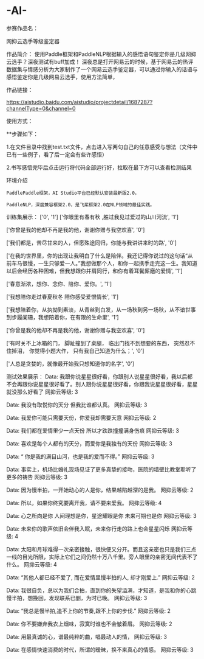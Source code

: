 # -AI-
参赛作品名：

网抑云选手等级鉴定器

作品简介：
使用Paddle框架和PaddleNLP根据输入的感悟语句鉴定你是几级网抑云选手？深夜测试有buff加成！
深夜总是打开网易云的时候，基于网易云的热评数据集与情感分析为大家制作了一个网易云选手鉴定器，可以通过你输入的话语与感悟鉴定你是几级网易云选手，使用方法简单，

作品链接：

https://aistudio.baidu.com/aistudio/projectdetail/1687287?channelType=0&channel=0

使用方式：

**步骤如下：

1.在文件目录中找到test.txt文件，点击进入写两句自己的任意感受与想法（文件中已有一些例子，看了后一定会有些许感悟）

2.书写感悟完毕后点击运行将代码全部运行好，拉取在最下方可以查看检测结果

环境介绍

    PaddlePaddle框架，AI Studio平台已经默认安装最新版2.0。

    PaddleNLP，深度兼容框架2.0，是飞桨框架2.0在NLP领域的最佳实践。

训练集展示：
['0', '1']
['你眼里有春有秋 ,胜过我见过爱过的山川河流', '1']

['你曾是我的他却不再是我的他，谢谢你赠与我空欢喜', '0']

['我们都是，苦尽甘来的人，但愿殊途同归，你能与我讲讲来时的路', '0']

['在我的世界里，你的出现让我明白了什么是陪伴。我还记得你说过的这句话“从前车马很慢，一生只够爱一人。”我想做那个人，和你一起携手走完这一生。我知道以后会经历各种困难，但我想跟你并肩同行，和你有着耳鬢厮磨的爱情', '1']

['春意渐浓，想你、念你、陪你、爱你。', '1']

['我想陪你走过春夏秋冬  陪你感受爱恨情长', '1']

['我想陪着你，从执拗到素淡，从青丝到白发，从一场秋到另一场秋，从不谙世事到步履阑珊，我想陪着你，在有限的生命里', '1']

['你曾是我的他却不再是我的他，谢谢你赠与我空欢喜', '0']

['有时关不上冰箱的门， 脚趾撞到了桌腿， 临出门找不到想要的东西， 突然忍不住掉泪， 你觉得小题大作， 只有我自己知道为什么；', '0']

['人总是贪婪的，就像最开始我只想知道你的名字', '0']

测试效果展示：
Data: 我跟你说星星很好看，你跟别人说星星很好看，我以后都不会再跟你说星星很好看了。别人跟你说星星很好看，你跟我说星星很好看，星星就没那么好看了 	 网抑云等级: 3

Data: 我没有取悦你的天分 但我比谁都认真。 	 网抑云等级: 3

Data: 我爱你可能只需要天份，你爱我却需要天意 	 网抑云等级: 2

Data: 我们都在爱情里少一点天份 所以才跌跌撞撞满身伤痕 	 网抑云等级: 3

Data: 喜欢是每个人都有的天分，而爱你是我独有的天份 	 网抑云等级: 3

Data: “ 你是我的满目山河，也是我的爱而不得。” 	 网抑云等级: 3

Data: 事实上，机场比婚礼现场见证了更多真挚的接吻，医院的墙壁比教堂聆听了更多的祷告 	 网抑云等级: 3

Data: 因为慢半拍，一开始动心的人是你，结果越陷越深的是我。 	 网抑云等级: 2

Data: 所以，如果你终究要离开我，请不要来爱我。 	 网抑云等级: 4

Data: 心之所向是你 人间理想是你，星途耀眼是你 未来可期也是你 	 网抑云等级: 3

Data: 未来你的歌声依旧会伴我入眠，未来你行走的路上也会星星闪烁 	 网抑云等级: 4

Data: 太阳和月球难得一次亲密接触，很快便又分开。而且这亲密也只是我们三点一线的目光所限，实际上它们之间仍然十万八千里。旁人眼里的亲密无间代表不了什么。 	 网抑云等级: 4

Data: “其他人都已经不爱了, 而在爱情里慢半拍的人, 却才刚爱上.” 	 网抑云等级: 2

Data: 我很自负，总以为我们合拍，直到你的失望溢满，才知道，是我和你的心跳慢半拍，想挽回，发现联系已删，为时已晚。 	 网抑云等级: 3

Data: “我总是慢半拍,追不上你的节奏,跟不上你的步伐.” 	 网抑云等级: 2

Data: 你不要嫌弃我衣上烟味，寂寞时谁也不会皱着眉。 	 网抑云等级: 2

Data: 用最真诚的心，谱最纯粹的曲，唱最动人的情， 	 网抑云等级: 3

Data: 在感情快速消费的时代，所谓的暧昧，换不来真心的情感。 	 网抑云等级: 3

